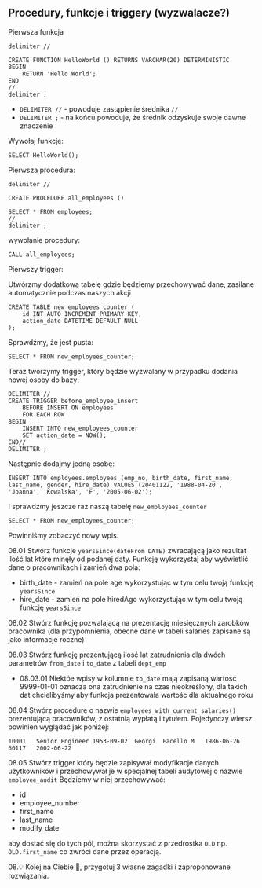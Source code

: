 ## Procedury, funkcje i triggery (wyzwalacze?)

Pierwsza funkcja
```
delimiter //

CREATE FUNCTION HelloWorld () RETURNS VARCHAR(20) DETERMINISTIC
BEGIN
	RETURN 'Hello World';
END
//
delimiter ;
```
* `DELIMITER //` - powoduje zastąpienie średnika `//`
* `DELIMITER ;` - na końcu powoduje, że średnik odzyskuje swoje dawne znaczenie

Wywołaj funkcję:
```
SELECT HelloWorld();
```

Pierwsza procedura:
```
delimiter //

CREATE PROCEDURE all_employees ()

SELECT * FROM employees;
//
delimiter ;
```
wywołanie procedury:
```
CALL all_employees;
```

Pierwszy trigger:

Utwórzmy dodatkową tabelę gdzie będziemy przechowywać dane, zasilane automatycznie podczas naszych akcji
```
CREATE TABLE new_employees_counter (
    id INT AUTO_INCREMENT PRIMARY KEY,
    action_date DATETIME DEFAULT NULL
);
```
Sprawdźmy, że jest pusta:
```
SELECT * FROM new_employees_counter;
```
Teraz tworzymy trigger, który będzie wyzwalany w przypadku dodania nowej osoby do bazy:
```
DELIMITER //
CREATE TRIGGER before_employee_insert
    BEFORE INSERT ON employees
    FOR EACH ROW
BEGIN
    INSERT INTO new_employees_counter
    SET action_date = NOW();
END//
DELIMITER ;
```
Następnie dodajmy jedną osobę:
```
INSERT INTO employees.employees (emp_no, birth_date, first_name, last_name, gender, hire_date) VALUES (20401122, '1988-04-20', 'Joanna', 'Kowalska', 'F', '2005-06-02');
```
I sprawdźmy jeszcze raz naszą tabelę `new_employees_counter`
```
SELECT * FROM new_employees_counter;
```
Powinniśmy zobaczyć nowy wpis.

08.01 Stwórz funkcje `yearsSince(dateFrom DATE)` zwracającą jako rezultat ilość lat które minęły od podanej daty.
Funkcję wykorzystaj aby wyświetlić dane o pracownikach i zamień dwa pola:
* birth_date - zamień na pole age wykorzystując w tym celu twoją funkcję `yearsSince`
* hire_date -  zamień na pole hiredAgo wykorzystując w tym celu twoją funkcję `yearsSince`

08.02 Stwórz funkcję pozwalającą na prezentację miesięcznych zarobków pracownika (dla przypomnienia, obecne dane w tabeli salaries zapisane są jako informacje roczne)

08.03 Stwórz funkcję prezentującą ilość lat zatrudnienia dla dwóch parametrów `from_date` i `to_date` z tabeli `dept_emp`
* 08.03.01 Niektóe wpisy w kolumnie `to_date` mają zapisaną wartość 9999-01-01 oznacza ona zatrudnienie na czas nieokreślony, dla takich dat chcielibyśmy aby funkcja prezentowała wartośc dla aktualnego roku

08.04 Stwórz procedurę o nazwie `employees_with_current_salaries()` prezentującą pracowników, z ostatnią wypłatą i tytułem. Pojedynczy wiersz powinien wyglądać jak poniżej:
```
10001	Senior Engineer	1953-09-02	Georgi	Facello	M	1986-06-26	60117	2002-06-22
```
08.05 Stwórz trigger który będzie zapisywał modyfikacje danych użytkowników i przechowywał je w specjalnej tabeli audytowej o nazwie `employee_audit` Będziemy w niej przechowywać:
* id
* employee_number
* first_name
* last_name
* modify_date

aby dostać się do tych pól, można skorzystać z przedrostka `OLD` np. `OLD.first_name` co zwróci dane przez operacją.

08.:bulb: Kolej na Ciebie :thinking:, przygotuj 3 własne zagadki i zaproponowane rozwiązania.
